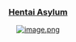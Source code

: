<div align="center">
<h3><a href="[https://drive.swo.moe](https://file.indileech.workers.dev/0:/image_2022-06-23_20-00-56.png)">Hentai Asylum </h3>
  <img src="" alt="image.png" />
</div>
